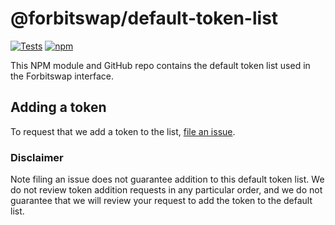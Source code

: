 # @forbitswap/default-token-list

[![Tests](https://github.com/Forbitswap/token-lists/workflows/Tests/badge.svg)](https://github.com/Forbitswap/default-token-list/actions?query=workflow%3ATests)
[![npm](https://img.shields.io/npm/v/@forbitswap/default-token-list)](https://unpkg.com/@forbitswap/default-token-list@latest/)

This NPM module and GitHub repo contains the default token list used in the Forbitswap interface.

## Adding a token

To request that we add a token to the list, 
[file an issue](https://github.com/Forbitswap/default-token-list/issues/new?assignees=&labels=token+request&template=token-request.md&title=Add+%7BTOKEN_SYMBOL%7D%3A+%7BTOKEN_NAME%7D).

### Disclaimer

Note filing an issue does not guarantee addition to this default token list.
We do not review token addition requests in any particular order, and we do not
guarantee that we will review your request to add the token to the default list.

